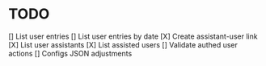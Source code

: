 # TODO

[] List user entries
[] List user entries by date
[X] Create assistant-user link
[X] List user assistants
[X] List assisted users
[] Validate authed user actions
[] Configs JSON adjustments
